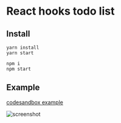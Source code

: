 # React hooks todo list

## Install

```
yarn install
yarn start

npm i
npm start
```

## Example

[codesandbox example](https://codesandbox.io/s/react-hooks-todo-list-sknor)

![screenshot](https://github.com/Skolozub/React-pagination-with-get-params-in-URL/screenshot.jpg)
